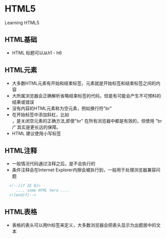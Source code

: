 # HTML5
Learning HTML5
## HTML基础
- HTML 标题可以从h1 - h6

## HTML元素
- 大多数HTML元素有开始和结束标签，元素就是开始标签和结束标签之间的内容
- 大所属浏览器会正确解析省略结束标签的代码，但是有可能会产生不可预料的结果或错误
- 没有内容的HTML元素称为空元素，例如换行符"br"
- 在开始标签中添加斜杠，比如 <br />，是关闭空元素的正确方法,即使"br" 在所有浏览器中都是有效的，但使用 "br /" 其实是更长远的保障。
- HTML 建议使用小写标签 
## HTML注释
- 一般情况代码通过注释之后，是不会执行的
- 条件注释会在Internet Explorer内擦会被执行到，一般用于处理浏览器兼容问题
```html
  <!--[if IE 8]>
     .... some HTML here ....
  <![endif]-->
```
## HTML表格
- 表格的表头可以用th标签来定义，大多数浏览器会把表头显示为出题居中的文本
